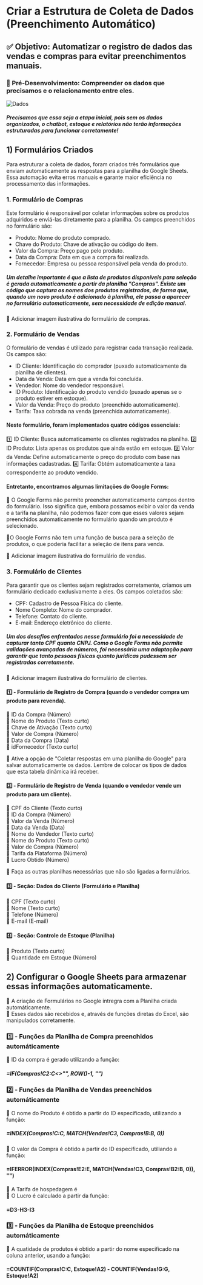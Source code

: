 # Criar a Estrutura de Coleta de Dados (Preenchimento Automático) 
## ✅ Objetivo: Automatizar o registro de dados das vendas e compras para evitar preenchimentos manuais.     

### 📌 Pré-Desenvolvimento: Compreender os dados que precisamos e o relacionamento entre eles.

![Dados](https://github.com/user-attachments/assets/54547086-85b3-475d-b2e5-e610d4e90a44)

##### Precisamos que essa seja a etapa inicial, pois sem os dados organizados, o chatbot, estoque e relatórios não terão informações estruturadas para funcionar corretamente!

## 1) Formulários Criados
Para estruturar a coleta de dados, foram criados três formulários que enviam automaticamente as respostas para a planilha do Google Sheets. Essa automação evita erros manuais e garante maior eficiência no processamento das informações.

### 1. Formulário de Compras
Este formulário é responsável por coletar informações sobre os produtos adquiridos e enviá-las diretamente para a planilha. Os campos preenchidos no formulário são:

- Produto: Nome do produto comprado.
- Chave do Produto: Chave de ativação ou código do item.
- Valor da Compra: Preço pago pelo produto.
- Data da Compra: Data em que a compra foi realizada.
- Fornecedor: Empresa ou pessoa responsável pela venda do produto.

##### Um detalhe importante é que a lista de produtos disponíveis para seleção é gerada automaticamente a partir da planilha "Compras". Existe um código que captura os nomes dos produtos registrados, de forma que, quando um novo produto é adicionado à planilha, ele passa a aparecer no formulário automaticamente, sem necessidade de edição manual.

📌 Adicionar imagem ilustrativa do formulário de compras.

### 2. Formulário de Vendas
O formulário de vendas é utilizado para registrar cada transação realizada. Os campos são:

- ID Cliente: Identificação do comprador (puxado automaticamente da planilha de clientes).
- Data da Venda: Data em que a venda foi concluída.
- Vendedor: Nome do vendedor responsável.
- ID Produto: Identificação do produto vendido (puxado apenas se o produto estiver em estoque).
- Valor da Venda: Preço do produto (preenchido automaticamente).
- Tarifa: Taxa cobrada na venda (preenchida automaticamente).

#### Neste formulário, foram implementados quatro códigos essenciais:

1️⃣ ID Cliente: Busca automaticamente os clientes registrados na planilha.
2️⃣ ID Produto: Lista apenas os produtos que ainda estão em estoque.
3️⃣ Valor da Venda: Define automaticamente o preço do produto com base nas informações cadastradas.
4️⃣ Tarifa: Obtém automaticamente a taxa correspondente ao produto vendido.

#### Entretanto, encontramos algumas limitações do Google Forms:
🔸 O Google Forms não permite preencher automaticamente campos dentro do formulário. Isso significa que, embora possamos exibir o valor da venda e a tarifa na planilha, não podemos fazer com que esses valores sejam preenchidos automaticamente no formulário quando um produto é selecionado.

🔸O Google Forms não tem uma função de busca para a seleção de produtos, o que poderia facilitar a seleção de itens para venda.

📌 Adicionar imagem ilustrativa do formulário de vendas.

### 3. Formulário de Clientes
Para garantir que os clientes sejam registrados corretamente, criamos um formulário dedicado exclusivamente a eles. Os campos coletados são:

- CPF: Cadastro de Pessoa Física do cliente.
- Nome Completo: Nome do comprador.
- Telefone: Contato do cliente.
- E-mail: Endereço eletrônico do cliente.

##### Um dos desafios enfrentados nesse formulário foi a necessidade de capturar tanto CPF quanto CNPJ. Como o Google Forms não permite validações avançadas de números, foi necessária uma adaptação para garantir que tanto pessoas físicas quanto jurídicas pudessem ser registradas corretamente.

📌 Adicionar imagem ilustrativa do formulário de clientes.














#### 1️⃣ - Formulário de Registro de Compra (quando o vendedor compra um produto para revenda).      
🔸 ID da Compra (Número)                                    
🔸 Nome do Produto (Texto curto)                                   
🔸 Chave de Ativação (Texto curto)                                 
🔸 Valor de Compra (Número)                                   
🔸 Data da Compra (Data)                                                    
🔸 idFornecedor (Texto curto)                                                             
 
📌 Ative a opção de "Coletar respostas em uma planilha do Google" para salvar automaticamente os dados. Lembre de colocar os tipos de dados que esta tabela dinâmica irá receber.

#### 2️⃣ - Formulário de Registro de Venda (quando o vendedor vende um produto para um cliente).                                    
🔸 CPF do Cliente (Texto curto)                                 
🔸 ID da Compra (Número)                                
🔸 Valor da Venda (Número)   
🔸 Data da Venda (Data)       
🔸 Nome do Vendedor (Texto curto)  
🔸 Nome do Produto (Texto curto)                                   
🔸 Valor de Compra (Número)                                   
🔸 Tarifa da Plataforma (Número)                                 
🔸 Lucro Obtido (Número)                                                                                                   

📌 Faça as outras planilhas necessárias que não são ligadas a formulários.

#### 3️⃣ - Seção: Dados do Cliente (Formulário e Planilha)
🔸 CPF (Texto curto)                                 
🔸 Nome (Texto curto)                                 
🔸 Telefone (Número)                                 
🔸 E-mail (E-mail)                                 

#### 4️⃣ - Seção: Controle de Estoque (Planilha)                                
🔸 Produto (Texto curto)                                 
🔸 Quantidade em Estoque (Número)                                 
                           

## 2) Configurar o Google Sheets para armazenar essas informações automaticamente.    
🔸 A criação de Formulários no Google intregra com a Planilha criada automáticamente.                                       
🔸 Esses dados são recebidos e, através de funções diretas do Excel, são manipulados corretamente.

### 1️⃣ - Funções da Planilha de Compra preenchidos automáticamente
🔸 ID da compra é gerado utilizando a função: 
##### =IF(Compras!C2:C<>"", ROW()-1, "")

### 2️⃣ - Funções da Planilha de Vendas preenchidos automáticamente
🔸 O nome do Produto é obtido a partir do ID especificado, utilizando a função: 
##### =INDEX(Compras!C:C, MATCH(Vendas!C3, Compras!B:B, 0))                 

🔸 O valor da Compra é obtido a partir do ID especificado, utiliando a função: 
#### =IFERROR(INDEX(Compras!E2:E, MATCH(Vendas!C3, Compras!B2:B, 0)), "")                      

🔸 A Tarifa de hospedagem é                                                               
🔸 O Lucro é calculado a partir da função: 
#### =D3-H3-I3

### 3️⃣ - Funções da Planilha de Estoque preenchidos automáticamente
🔸 A quatidade de produtos é obtido a partir do nome especificado na coluna anterior, usando a função: 
#### =COUNTIF(Compras!C:C, Estoque!A2) - COUNTIF(Vendas!G:G, Estoque!A2)

